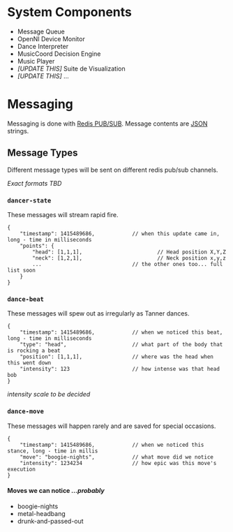 # System Components

- Message Queue
- OpenNI Device Monitor
- Dance Interpreter
- MusicCoord Decision Engine
- Music Player
- *[UPDATE THIS]* Suite de Visualization
- *[UPDATE THIS]* ...

# Messaging

Messaging is done with [Redis PUB/SUB](http://redis.io/topics/pubsub). Message contents are [JSON](http://www.json.org/) strings.

## Message Types

Different message types will be sent on different redis pub/sub channels.

*Exact formats TBD*

### `dancer-state`

These messages will stream rapid fire.

    {
        "timestamp": 1415489686,            // when this update came in, long - time in milliseconds
        "points": {
            "head": [1,1,1],                        // Head position X,Y,Z
            "neck": [1,2,1],                        // Neck position x,y,z
            ...                             // the other ones too... full list soon
        }
    }

### `dance-beat`

These messages will spew out as irregularly as Tanner dances.

    {
        "timestamp": 1415489686,            // when we noticed this beat, long - time in milliseconds
        "type": "head",                     // what part of the body that is rocking a beat
        "position": [1,1,1],                // where was the head when this went down
        "intensity": 123                    // how intense was that head bob
    }

*intensity scale to be decided*

### `dance-move`

These messages will happen rarely and are saved for special occasions.

    {
        "timestamp": 1415489686,            // when we noticed this stance, long - time in millis
        "move": "boogie-nights",            // what move did we notice
        "intensity": 1234234                // how epic was this move's execution
    }

#### Moves we can notice *...probably*

- boogie-nights
- metal-headbang
- drunk-and-passed-out

